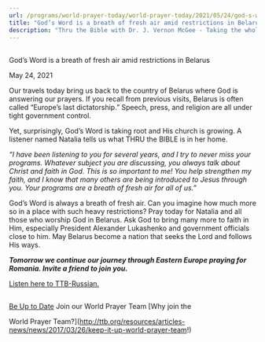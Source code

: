 ```yaml
---
url: /programs/world-prayer-today/world-prayer-today/2021/05/24/god-s-word-is-a-breath-of-fresh-air-amid-restrictions-in-belarus
title: "God’s Word is a breath of fresh air amid restrictions in Belarus"
description: "Thru the Bible with Dr. J. Vernon McGee - Taking the whole Word to the whole world"
---
```







## 
 God’s Word is a breath of fresh air amid restrictions in Belarus


May 24, 2021




Our travels today bring us back to the country of Belarus where God is answering our prayers. If you recall from previous visits, Belarus is often called “Europe’s last dictatorship.” Speech, press, and religion are all under tight government control. 

Yet, surprisingly, God’s Word is taking root and His church is growing. A listener named Natalia tells us what THRU the BIBLE is in her home.

*“I have been listening to you for several years, and I try to never miss your programs. Whatever subject you are discussing, you always talk about Christ and faith in God. This is so important to me! You help strengthen my faith, and I know that many others are being introduced to Jesus through you. Your programs are a breath of fresh air for all of us.”*

God’s Word is always a breath of fresh air. Can you imagine how much more so in a place with such heavy restrictions? Pray today for Natalia and all those who worship God in Belarus. Ask God to bring many more to faith in Him, especially President Alexander Lukashenko and government officials close to him. May Belarus become a nation that seeks the Lord and follows His ways.

***Tomorrow we continue our journey through Eastern Europe praying for Romania. Invite a friend to join you.***

[Listen here to TTB-Russian.](https://ttb.twr.org/home/day,0438/language,RUS)







## 




[Be Up to Date](http://feeds.feedburner.com/WorldPrayerToday "World Prayer Today RSS Feed")
Join our World Prayer Team
[Why join the  

World Prayer Team?](http://ttb.org/resources/articles-news/news/2017/03/26/keep-it-up-world-prayer-team!)




